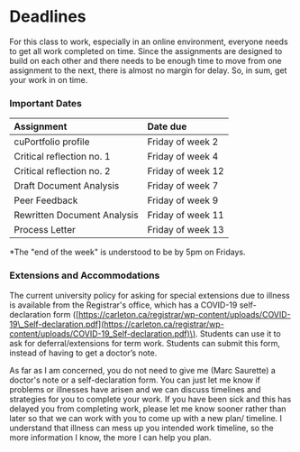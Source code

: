 # Deadlines

For this class to work, especially in an online environment, everyone needs to get all work completed on time. Since the assignments are designed to build on each other and there needs to be enough time to move from one assignment to the next, there is almost no margin for delay. So, in sum, get your work in on time. 

### Important Dates

| Assignment | Date due |
| :--- | :--- |
| cuPortfolio profile | Friday of week 2 |
| Critical reflection no. 1 | Friday of week 4 |
| Critical reflection no. 2 | Friday of week 12 |
| Draft Document Analysis | Friday of week 7 |
| Peer Feedback | Friday of week 9 |
| Rewritten Document Analysis | Friday of week 11 |
| Process Letter | Friday of week 13 |

\*The "end of the week" is understood to be by 5pm on Fridays. 

### Extensions and Accommodations

The current university policy for asking for special extensions due to illness is available from the Registrar's office, which has a COVID-19 self-declaration form \([https://carleton.ca/registrar/wp-content/uploads/COVID-19\_Self-declaration.pdf](https://carleton.ca/registrar/wp-content/uploads/COVID-19_Self-declaration.pdf)\). Students can use it to ask for deferral/extensions for term work.  Students can submit this form, instead of having to get a doctor’s note.

As far as I am concerned, you do not need to give me \(Marc Saurette\) a doctor's note or a self-declaration form. You can just let me know if problems or illnesses have arisen and we can discuss timelines and strategies for you to complete your work. If you have been sick and this has delayed you from completing work, please let me know sooner rather than later so that we can work with you to come up with a new plan/ timeline. I understand that illness can mess up you intended work timeline, so the more information I know, the more I can help you plan.

